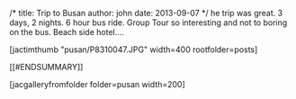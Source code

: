 /*
title: Trip to Busan
author: john
date: 2013-09-07
*/
he trip was great.  3 days, 2 nights.  6 hour bus ride.  Group Tour so interesting and not to boring on the bus.  Beach side hotel....  

[jactimthumb "pusan/P8310047.JPG" width=400 rootfolder=posts]

[[#ENDSUMMARY]]

[jacgalleryfromfolder folder=pusan width=200]
